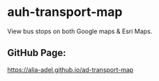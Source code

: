 # auh-transport-map
View bus stops on both Google maps & Esri Maps.

## GitHub Page:
https://alia-adel.github.io/ad-transport-map
